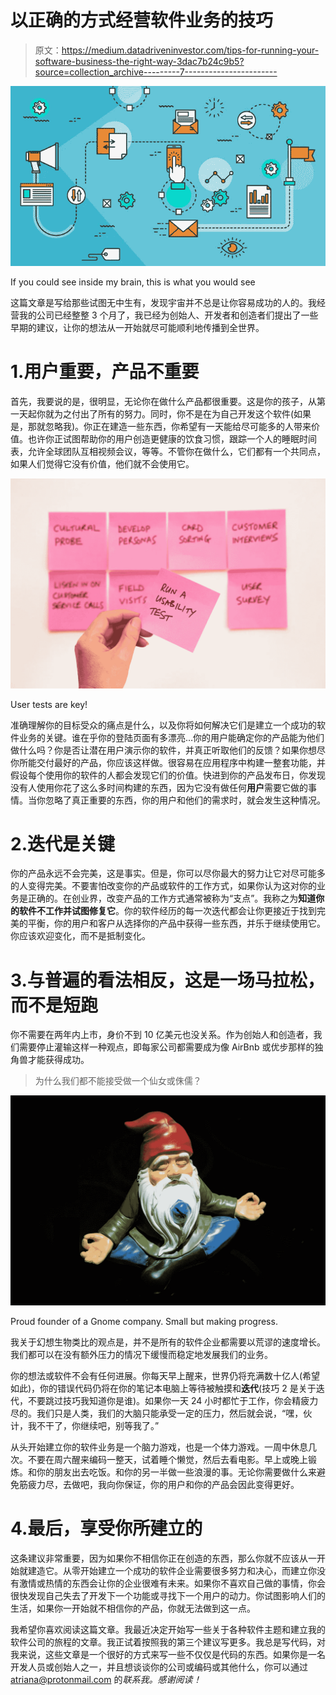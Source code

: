 # 以正确的方式经营软件业务的技巧

> 原文：<https://medium.datadriveninvestor.com/tips-for-running-your-software-business-the-right-way-3dac7b24c9b5?source=collection_archive---------7----------------------->

![](img/760c4c71fe61f590625790a50b587308.png)

If you could see inside my brain, this is what you would see

这篇文章是写给那些试图无中生有，发现宇宙并不总是让你容易成功的人的。我经营我的公司已经整整 3 个月了，我已经为创始人、开发者和创造者们提出了一些早期的建议，让你的想法从一开始就尽可能顺利地传播到全世界。

# 1.用户重要，产品不重要

首先，我要说的是，很明显，无论你在做什么产品都很重要。这是你的孩子，从第一天起你就为之付出了所有的努力。同时，你不是在为自己开发这个软件(如果是，那就忽略我)。你正在建造一些东西，你希望有一天能给尽可能多的人带来价值。也许你正试图帮助你的用户创造更健康的饮食习惯，跟踪一个人的睡眠时间表，允许全球团队互相视频会议，等等。不管你在做什么，它们都有一个共同点，如果人们觉得它没有价值，他们就不会使用它。

![](img/cdf04f587fc9b496424d8b831a1cd42e.png)

User tests are key!

准确理解你的目标受众的痛点是什么，以及你将如何解决它们是建立一个成功的软件业务的关键。谁在乎你的登陆页面有多漂亮…你的用户能确定你的产品能为他们做什么吗？你是否让潜在用户演示你的软件，并真正听取他们的反馈？如果你想尽你所能交付最好的产品，你应该这样做。很容易在应用程序中构建一整套功能，并假设每个使用你的软件的人都会发现它们的价值。快进到你的产品发布日，你发现没有人使用你花了这么多时间构建的东西，因为它没有做任何**用户**需要它做的事情。当你忽略了真正重要的东西，你的用户和他们的需求时，就会发生这种情况。

# 2.迭代是关键

你的产品永远不会完美，这是事实。但是，你可以尽你最大的努力让它对尽可能多的人变得完美。不要害怕改变你的产品或软件的工作方式，如果你认为这对你的业务是正确的。在创业界，改变产品的工作方式通常被称为“支点”。我称之为**知道你的软件不工作并试图修复它**。你的软件经历的每一次迭代都会让你更接近于找到完美的平衡，你的用户和客户从选择你的产品中获得一些东西，并乐于继续使用它。你应该欢迎变化，而不是抵制变化。

# 3.与普遍的看法相反，这是一场马拉松，而不是短跑

你不需要在两年内上市，身价不到 10 亿美元也没关系。作为创始人和创造者，我们需要停止灌输这样一种观点，即每家公司都需要成为像 AirBnb 或优步那样的独角兽才能获得成功。

> 为什么我们都不能接受做一个仙女或侏儒？

![](img/d28296ca92be5c630664d57c445b8059.png)

Proud founder of a Gnome company. Small but making progress.

我关于幻想生物类比的观点是，并不是所有的软件企业都需要以荒谬的速度增长。我们都可以在没有额外压力的情况下缓慢而稳定地发展我们的业务。

你的想法或软件不会有任何进展。你每天早上醒来，世界仍将充满数十亿人(希望如此)，你的错误代码仍将在你的笔记本电脑上等待被触摸和**迭代**(技巧 2 是关于迭代，不要跳过技巧我知道你是谁)。如果你一天 24 小时都忙于工作，你会精疲力尽的。我们只是人类，我们的大脑只能承受一定的压力，然后就会说，“嘿，伙计，我不干了，你继续吧，别等我了。”

从头开始建立你的软件业务是一个脑力游戏，也是一个体力游戏。一周中休息几次。不要在周六醒来编码一整天，试着睡个懒觉，然后去看电影。早上或晚上锻炼。和你的朋友出去吃饭。和你的另一半做一些浪漫的事。无论你需要做什么来避免筋疲力尽，去做吧，我向你保证，你的用户和你的产品会因此变得更好。

# 4.最后，享受你所建立的

这条建议非常重要，因为如果你不相信你正在创造的东西，那么你就不应该从一开始就建造它。从零开始建立一个成功的软件企业需要很多努力和决心，而建立你没有激情或热情的东西会让你的企业很难有未来。如果你不喜欢自己做的事情，你会很快发现自己失去了开发下一个功能或寻找下一个用户的动力。你试图影响人们的生活，如果你一开始就不相信你的产品，你就无法做到这一点。

我希望你喜欢阅读这篇文章。我最近决定开始写一些关于各种软件主题和建立我的软件公司的旅程的文章。我正试着按照我的第三个建议写更多。我总是写代码，对我来说，这些文章是一个很好的方式来写一些不仅仅是代码的东西。如果你是一名开发人员或创始人之一，并且想谈谈你的公司或编码或其他什么，你可以通过 atriana@protonmail.com 的*联系我。感谢阅读！*